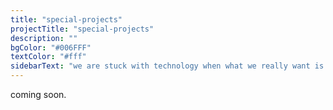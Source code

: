 ```yaml
---
title: "special-projects"
projectTitle: "special-projects"
description: ""
bgColor: "#006FFF"
textColor: "#fff"
sidebarText: "we are stuck with technology when what we really want is just stuff that works."
---
```


coming soon.